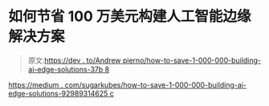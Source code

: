# 如何节省 100 万美元构建人工智能边缘解决方案

> 原文:[https://dev . to/Andrew pierno/how-to-save-1-000-000-building-ai-edge-solutions-37b 8](https://dev.to/andrewpierno/how-to-save-1-000-000-building-ai-edge-solutions-37b8)

[https://medium . com/sugarkubes/how-to-save-1-000-000-building-ai-edge-solutions-92989314625 c](https://medium.com/sugarkubes/how-to-save-1-000-000-building-ai-edge-solutions-92989314625c)